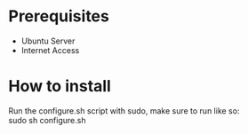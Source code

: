 # Prerequisites
- Ubuntu Server
- Internet Access

# How to install
Run the configure.sh script with sudo, make sure to run like so:   
sudo sh configure.sh
